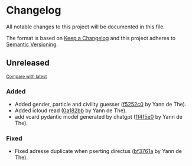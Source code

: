 # Changelog

All notable changes to this project will be documented in this file.

The format is based on [Keep a Changelog](http://keepachangelog.com/en/1.0.0/)
and this project adheres to [Semantic Versioning](http://semver.org/spec/v2.0.0.html).

<!-- insertion marker -->
## Unreleased

<small>[Compare with latest](https://github.com/ydethe/directus_sync/compare/e1d751e937a90fc2a5bf714cc7ec4910d99f1d3c...HEAD)</small>

### Added

- Added gender, particle and civility guesser ([f5252c0](https://github.com/ydethe/directus_sync/commit/f5252c06bba43ec87378d63696ad3ec6b741f4d3) by Yann de The).
- Added icloud read ([0a182bb](https://github.com/ydethe/directus_sync/commit/0a182bb8d00235b62256731b8f4a987dc523db3c) by Yann de The).
- add vcard pydantic model generated by chatgpt ([1f4f5e0](https://github.com/ydethe/directus_sync/commit/1f4f5e0d076cd653f70c437d24b5eb53a690b3e8) by Yann de The).

### Fixed

- Fixed adresse duplicate when pserting directus ([bf3761a](https://github.com/ydethe/directus_sync/commit/bf3761a1275aff7b3999ec834abd7af8da1dfbac) by Yann de The).

<!-- insertion marker -->
